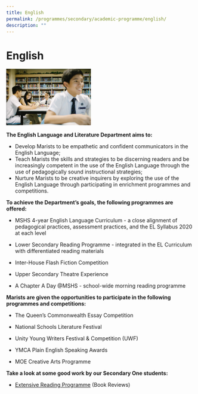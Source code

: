 ```yaml
---
title: English
permalink: /programmes/secondary/academic-programme/english/
description: ""
---
```

# English

<img src="/images/Academic%20Programme/Secondary/english_v1.png" style="width:45%">


**The English Language and Literature Department aims to:**

*   Develop Marists to be&nbsp;empathetic and confident communicators in the English Language;&nbsp;
*   Teach Marists the skills and strategies to be discerning readers and be increasingly competent in the use of the English Language through the use of pedagogically sound instructional strategies;&nbsp;&nbsp;
*   Nurture Marists to be creative inquirers by exploring the use of the English Language through participating in enrichment programmes and competitions.&nbsp;

  

**To achieve the Department’s goals, the following programmes are offered:**

*   MSHS 4-year English Language Curriculum - a close alignment of pedagogical practices, assessment practices, and the EL Syllabus 2020 at each level  
    
*   Lower Secondary Reading Programme - integrated in the EL Curriculum with differentiated reading materials  
    
*   Inter-House Flash Fiction Competition  
    
*   Upper Secondary Theatre Experience  
*   A Chapter A Day @MSHS - school-wide morning reading programme

    

  

**Marists are given the opportunities to participate in the following programmes and competitions:**  

*   The Queen’s Commonwealth Essay Competition  
    
*   National Schools Literature Festival  
    
*   Unity Young Writers Festival &amp; Competition (UWF)
*   YMCA Plain English Speaking Awards
*   MOE Creative Arts Programme


  

**Take a look at some good work by our Secondary One students:**&nbsp;

*   [Extensive Reading Programme](https://docs.google.com/presentation/d/1XrgeUz9VboNAh2K8FOpxm8jCBfRIXSJWvTL6P1E5f6w/edit?usp=sharing)&nbsp;(Book Reviews)